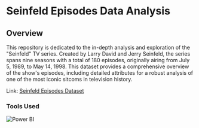 # Seinfeld Episodes Data Analysis

## Overview

This repository is dedicated to the in-depth analysis and exploration of the "Seinfeld" TV series. Created by Larry David and Jerry Seinfeld, the series spans nine seasons with a total of 180 episodes, originally airing from July 5, 1989, to May 14, 1998. This dataset provides a comprehensive overview of the show's episodes, including detailed attributes for a robust analysis of one of the most iconic sitcoms in television history.

Link: <a href="https://www.kaggle.com/datasets/bcruise/seinfeld-episodes"> Seinfeld Episodes Dataset</a>

### Tools Used

![Power BI](https://img.shields.io/badge/Power%20BI-F2C811?style=for-the-badge&logo=power%20bi&logoColor=black)
